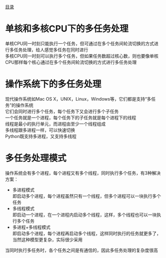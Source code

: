 [目录](../目录.md)

# 单核和多核CPU下的多任务处理 #
单核CPU同一时刻只能执行一个任务，但可通过在多个任务间轮流切换的方式进行多任务处理，给人感觉多任务在同时进行\
多核CPU同一时刻可以执行多个任务，但如果任务数超过核心数，则也要像单核CPU那样每个核心通过在多个任务间轮流切换的方式进行多任务处理

# 操作系统下的多任务处理 #
现代操作系统如Mac OS X，UNIX，Linux，Windows等，它们都是支持“多任务”的操作系统\
它们会同时进行多个任务，每个任务下又会进行多个子任务\
一个任务就是一个进程，每个任务下的子任务就是每个进程下的线程\
线程是最小的执行单元，而进程由至少一个线程组成\
多线程跟多进程一样，可以快速切换\
Python既支持多进程，又支持多线程

# 多任务处理模式 #
操作系统会有多个进程，每个进程又有多个线程，同时执行多个任务，有3种解决方案：
- 多进程模式\
即启动多个进程，每个进程虽然只有一个线程，但多个进程可以一块执行多个任务
- 多线程模式\
即启动一个进程，在一个进程内启动多个线程，这样，多个线程也可以一块执行多个任务
- 多进程+多线程模式\
即启动多个进程，每个进程再启动多个线程，这样同时执行的任务就更多了，当然这种模型更复杂，实际很少采用

当同时执行多任务时，各个任务之间是有通信的，因此多任务处理的复杂度很高
